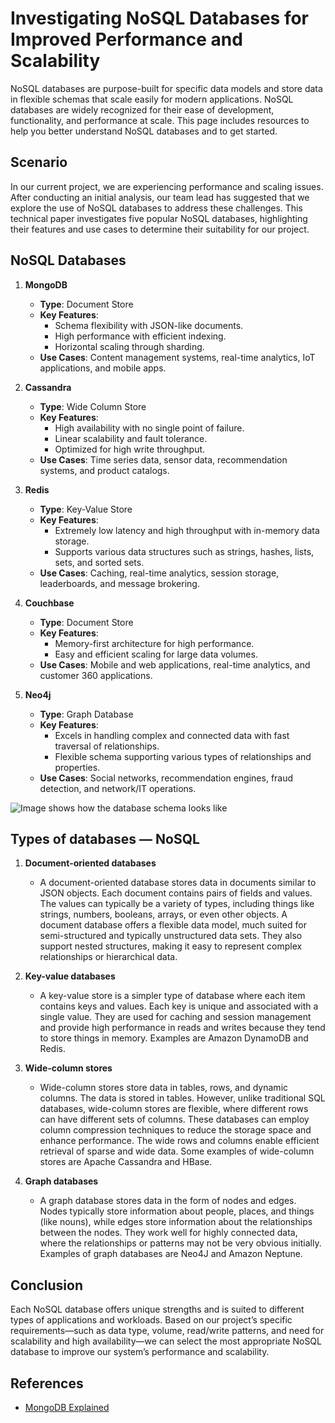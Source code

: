 # Investigating NoSQL Databases for Improved Performance and Scalability

NoSQL databases are purpose-built for specific data models and store data in flexible schemas that scale easily for modern applications. NoSQL databases are widely recognized for their ease of development, functionality, and performance at scale. This page includes resources to help you better understand NoSQL databases and to get started.


## Scenario
In our current project, we are experiencing performance and scaling issues. After conducting an initial analysis, our team lead has suggested that we explore the use of NoSQL databases to address these challenges. This technical paper investigates five popular NoSQL databases, highlighting their features and use cases to determine their suitability for our project.



## NoSQL Databases

1. **MongoDB**
   - **Type**: Document Store
   - **Key Features**:
     - Schema flexibility with JSON-like documents.
     - High performance with efficient indexing.
     - Horizontal scaling through sharding.
   - **Use Cases**: Content management systems, real-time analytics, IoT applications, and mobile apps.

2. **Cassandra**
   - **Type**: Wide Column Store
   - **Key Features**:
     - High availability with no single point of failure.
     - Linear scalability and fault tolerance.
     - Optimized for high write throughput.
   - **Use Cases**: Time series data, sensor data, recommendation systems, and product catalogs.

3. **Redis**
   - **Type**: Key-Value Store
   - **Key Features**:
     - Extremely low latency and high throughput with in-memory data storage.
     - Supports various data structures such as strings, hashes, lists, sets, and sorted sets.
   - **Use Cases**: Caching, real-time analytics, session storage, leaderboards, and message brokering.

4. **Couchbase**
   - **Type**: Document Store
   - **Key Features**:
     - Memory-first architecture for high performance.
     - Easy and efficient scaling for large data volumes.
   - **Use Cases**: Mobile and web applications, real-time analytics, and customer 360 applications.

5. **Neo4j**
   - **Type**: Graph Database
   - **Key Features**:
     - Excels in handling complex and connected data with fast traversal of relationships.
     - Flexible schema supporting various types of relationships and properties.
   - **Use Cases**: Social networks, recommendation engines, fraud detection, and network/IT operations.

![Image shows how the database schema looks like](https://media.geeksforgeeks.org/wp-content/uploads/20220405112418/NoSQLDatabases.jpg)


## Types of databases — NoSQL

1. **Document-oriented databases**
   - A document-oriented database stores data in documents similar to JSON objects. Each document contains pairs of fields and values. The values can typically be a variety of types, including things like strings, numbers, booleans, arrays, or even other objects. A document database offers a flexible data model, much suited for semi-structured and typically unstructured data sets. They also support nested structures, making it easy to represent complex relationships or hierarchical data.

2. **Key-value databases**
   - A key-value store is a simpler type of database where each item contains keys and values. Each key is unique and associated with a single value. They are used for caching and session management and provide high performance in reads and writes because they tend to store things in memory. Examples are Amazon DynamoDB and Redis.

3. **Wide-column stores**
   - Wide-column stores store data in tables, rows, and dynamic columns. The data is stored in tables. However, unlike traditional SQL databases, wide-column stores are flexible, where different rows can have different sets of columns. These databases can employ column compression techniques to reduce the storage space and enhance performance. The wide rows and columns enable efficient retrieval of sparse and wide data. Some examples of wide-column stores are Apache Cassandra and HBase.

4. **Graph databases**
   - A graph database stores data in the form of nodes and edges. Nodes typically store information about people, places, and things (like nouns), while edges store information about the relationships between the nodes. They work well for highly connected data, where the relationships or patterns may not be very obvious initially. Examples of graph databases are Neo4J and Amazon Neptune.

## Conclusion
Each NoSQL database offers unique strengths and is suited to different types of applications and workloads. Based on our project’s specific requirements—such as data type, volume, read/write patterns, and need for scalability and high availability—we can select the most appropriate NoSQL database to improve our system’s performance and scalability.

## References
* [MongoDB Explained](https://www.mongodb.com/nosql-explained)

